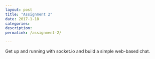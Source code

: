 ```yaml
---
layout: post
title: "Assignment 2"
date: 2017-1-18
categories:
description: 
permalink: /assignment-2/

---
```


Get up and running with socket.io and build a simple web-based chat. 